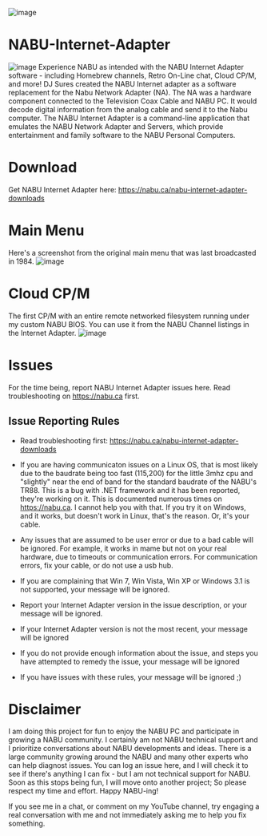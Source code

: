 ![image](https://user-images.githubusercontent.com/49293683/213636558-9786dfa9-fcbc-413c-a9aa-1220a08809ff.png)

# NABU-Internet-Adapter
![image](https://user-images.githubusercontent.com/49293683/213636747-dadcf00d-cb3a-434d-a21b-0e187de901a8.png)
Experience NABU as intended with the NABU Internet Adapter software - including Homebrew channels, Retro On-Line chat, Cloud CP/M, and more! DJ Sures created the NABU Internet adapter as a software replacement for the Nabu Network Adapter (NA). The NA was a hardware component connected to the Television Coax Cable and NABU PC. It would decode digital information from the analog cable and send it to the Nabu computer. The NABU Internet Adapter is a command-line application that emulates the NABU Network Adapter and Servers, which provide entertainment and family software to the NABU Personal Computers.

# Download
Get NABU Internet Adapter here: https://nabu.ca/nabu-internet-adapter-downloads

# Main Menu
Here's a screenshot from the original main menu that was last broadcasted in 1984. 
![image](https://user-images.githubusercontent.com/49293683/213636625-26e79a01-d68e-4ed2-bd36-1f65d651b25f.png)

# Cloud CP/M
The first CP/M with an entire remote networked filesystem running under my custom NABU BIOS. You can use it from the NABU Channel listings in the Internet Adapter.
![image](https://user-images.githubusercontent.com/49293683/213637244-34e2feb9-93f9-4134-8cd7-8f9f664f12ae.png)

# Issues
For the time being, report NABU Internet Adapter issues here. Read troubleshooting on https://nabu.ca first.

## Issue Reporting Rules

- Read troubleshooting first: https://nabu.ca/nabu-internet-adapter-downloads

- If you are having communicaton issues on a Linux OS, that is most likely due to the baudrate being too fast (115,200) for the little 3mhz cpu and "slightly" near the end of band for the standard baudrate of the NABU's TR88. This is a bug with .NET framework and it has been reported, they're working on it. This is documented numerous times on https://nabu.ca. I cannot help you with that. If you try it on Windows, and it works, but doesn't work in Linux, that's the reason. Or, it's your cable.

- Any issues that are assumed to be user error or due to a bad cable will be ignored. For example, it works in mame but not on your real hardware, due to timeouts or communication errors. For communication errors, fix your cable, or do not use a usb hub.

- If you are complaining that Win 7, Win Vista, Win XP or Windows 3.1 is not supported, your message will be ignored.

- Report your Internet Adapter version in the issue description, or your message will be ignored.

- If your Internet Adapter version is not the most recent, your message will be ignored

- If you do not provide enough information about the issue, and steps you have attempted to remedy the issue, your message will be ignored

- If you have issues with these rules, your message will be ignored ;)


# Disclaimer
I am doing this project for fun to enjoy the NABU PC and participate in growing a NABU community. I certainly am not NABU technical support and I prioritize conversations about NABU developments and ideas. There is a large community growing around the NABU and many other experts who can help diagnost issues. You can log an issue here, and I will check it to see if there's anything I can fix - but I am not technical support for NABU. Soon as this stops being fun, I will move onto another project; So please respect my time and effort. Happy NABU-ing!

If you see me in a chat, or comment on my YouTube channel, try engaging a real conversation with me and not immediately asking me to help you fix something.
